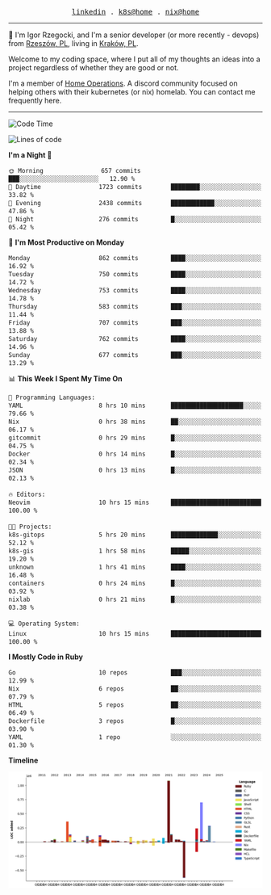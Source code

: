<p align="center">
  <samp>
    <a href="https://www.linkedin.com/in/ajgon">linkedin</a> .
    <a href="https://github.com/deedee-ops/k8s-gitops">k8s@home</a> .
    <a href="https://github.com/deedee-ops/nixlab">nix@home</a>
  </samp>
</p>

----------------------------------------------------------------

:wave: I'm Igor Rzegocki, and I'm a senior developer (or more recently - devops) from [Rzeszów, PL](https://en.wikipedia.org/wiki/Rzesz%C3%B3w), living in [Kraków, PL](https://en.wikipedia.org/wiki/Krak%C3%B3w).

Welcome to my coding space, where I put all of my thoughts an ideas into a project regardless of whether they are good or not.

I'm a member of [Home Operations](https://discord.gg/home-operations). A discord community focused on helping others with their kubernetes (or nix) homelab. You can contact me frequently here.

----------------------------------------------------------------

<!--START_SECTION:waka-->
![Code Time](http://img.shields.io/badge/Code%20Time-325%20hrs%200%20mins-blue)

![Lines of code](https://img.shields.io/badge/From%20Hello%20World%20I%27ve%20Written-4.1%20million%20lines%20of%20code-blue)

**I'm a Night 🦉** 

```text
🌞 Morning                657 commits         ███░░░░░░░░░░░░░░░░░░░░░░   12.90 % 
🌆 Daytime                1723 commits        ████████░░░░░░░░░░░░░░░░░   33.82 % 
🌃 Evening                2438 commits        ████████████░░░░░░░░░░░░░   47.86 % 
🌙 Night                  276 commits         █░░░░░░░░░░░░░░░░░░░░░░░░   05.42 % 
```
📅 **I'm Most Productive on Monday** 

```text
Monday                   862 commits         ████░░░░░░░░░░░░░░░░░░░░░   16.92 % 
Tuesday                  750 commits         ████░░░░░░░░░░░░░░░░░░░░░   14.72 % 
Wednesday                753 commits         ████░░░░░░░░░░░░░░░░░░░░░   14.78 % 
Thursday                 583 commits         ███░░░░░░░░░░░░░░░░░░░░░░   11.44 % 
Friday                   707 commits         ███░░░░░░░░░░░░░░░░░░░░░░   13.88 % 
Saturday                 762 commits         ████░░░░░░░░░░░░░░░░░░░░░   14.96 % 
Sunday                   677 commits         ███░░░░░░░░░░░░░░░░░░░░░░   13.29 % 
```


📊 **This Week I Spent My Time On** 

```text
💬 Programming Languages: 
YAML                     8 hrs 10 mins       ████████████████████░░░░░   79.66 % 
Nix                      0 hrs 38 mins       ██░░░░░░░░░░░░░░░░░░░░░░░   06.17 % 
gitcommit                0 hrs 29 mins       █░░░░░░░░░░░░░░░░░░░░░░░░   04.75 % 
Docker                   0 hrs 14 mins       █░░░░░░░░░░░░░░░░░░░░░░░░   02.34 % 
JSON                     0 hrs 13 mins       █░░░░░░░░░░░░░░░░░░░░░░░░   02.13 % 

🔥 Editors: 
Neovim                   10 hrs 15 mins      █████████████████████████   100.00 % 

🐱‍💻 Projects: 
k8s-gitops               5 hrs 20 mins       █████████████░░░░░░░░░░░░   52.12 % 
k8s-gis                  1 hrs 58 mins       █████░░░░░░░░░░░░░░░░░░░░   19.20 % 
unknown                  1 hrs 41 mins       ████░░░░░░░░░░░░░░░░░░░░░   16.48 % 
containers               0 hrs 24 mins       █░░░░░░░░░░░░░░░░░░░░░░░░   03.92 % 
nixlab                   0 hrs 21 mins       █░░░░░░░░░░░░░░░░░░░░░░░░   03.38 % 

💻 Operating System: 
Linux                    10 hrs 15 mins      █████████████████████████   100.00 % 
```

**I Mostly Code in Ruby** 

```text
Go                       10 repos            ███░░░░░░░░░░░░░░░░░░░░░░   12.99 % 
Nix                      6 repos             ██░░░░░░░░░░░░░░░░░░░░░░░   07.79 % 
HTML                     5 repos             ██░░░░░░░░░░░░░░░░░░░░░░░   06.49 % 
Dockerfile               3 repos             █░░░░░░░░░░░░░░░░░░░░░░░░   03.90 % 
YAML                     1 repo              ░░░░░░░░░░░░░░░░░░░░░░░░░   01.30 % 
```



**Timeline**

![Lines of Code chart](https://raw.githubusercontent.com/ajgon/ajgon/master/assets/bar_graph.png)


<!--END_SECTION:waka-->
